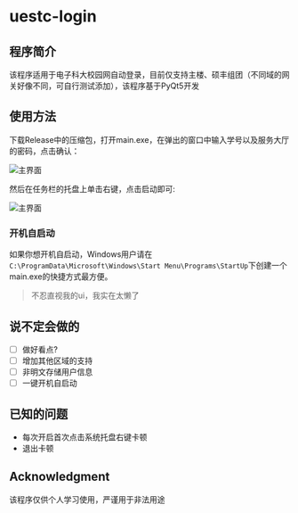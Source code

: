 # uestc-login

## 程序简介
该程序适用于电子科大校园网自动登录，目前仅支持主楼、硕丰组团（不同域的网关好像不同，可自行测试添加），该程序基于PyQt5开发

## 使用方法
下载Release中的压缩包，打开main.exe，在弹出的窗口中输入学号以及服务大厅的密码，点击确认：

![主界面](https://github.com/Dreamcreationman/uestc-login/tree/main/assets/img/ui.png)

然后在任务栏的托盘上单击右键，点击启动即可:

![主界面](https://github.com/Dreamcreationman/uestc-login/tree/main/assets/img/tray.png)

### 开机自启动
如果你想开机自启动，Windows用户请在`C:\ProgramData\Microsoft\Windows\Start Menu\Programs\StartUp`下创建一个main.exe的快捷方式最方便。

> 不忍直视我的ui，我实在太懒了

## 说不定会做的
- [ ] 做好看点?
- [ ] 增加其他区域的支持
- [ ] 非明文存储用户信息
- [ ] 一键开机自启动

## 已知的问题
- 每次开启首次点击系统托盘右键卡顿
- 退出卡顿


## Acknowledgment
该程序仅供个人学习使用，严谨用于非法用途

